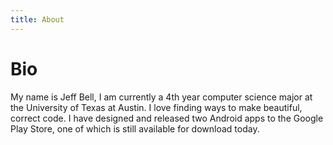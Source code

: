 ```yaml
---
title: About
---
```


# Bio

My name is Jeff Bell, I am currently a 4th year computer science major at the
University of Texas at Austin. I love finding ways to make beautiful, correct
code. I have designed and released two Android apps to the Google Play Store, 
one of which is still available for download today. 

